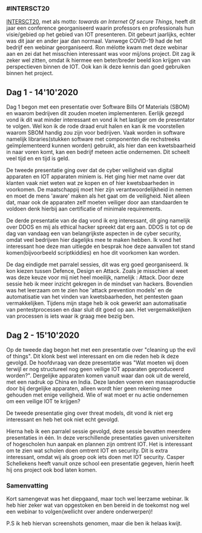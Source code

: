 ###  #INTERSCT20
[INTERSCT20](https://intersct.nl/intersct20/), met als motto: *towards an Internet Of secure Things*, heeft dit jaar een conference
georganiseerd waarin professors en professionals hun visie/gebied op het gebied van IOT presenteren. Dit gebeurt jaarlijks, echter was dit jaar en ander jaar dan normaal.
Vanwege COVID-19 had de het bedrijf een webinar georganiseerd. Ron mélotte kwam met deze webinar aan en zei dat het misschien interessant was voor mij/ons project.
Dit zag ik zeker wel zitten, omdat ik hiermee een beter/breder beeld kon krijgen van perspectieven binnen de IOT. Ook kan ik deze kennis
dan goed gebruiken binnen het project.

## Dag 1 - 14'10'2020
Dag 1 begon met een presentatie over Software Bills Of Materials (SBOM) en waarom bedrijven dit zouden moeten implementeren. Eerlijk
gezegd vond ik dit wat minder interessant en vond ik het lastiger om de presentator te volgen. Wel kon ik de rode draad eruit halen en kan ik me voorstellen
waarom SBOM handig zou zijn voor bedrijven. Vaak worden in software namelijk libraries(stukken software met componenten die rechstreeks geïmplementeerd kunnen worden) gebruikt,
als hier dan een kwetsbaarheid in naar voren komt, kan een bedrijf meteen actie ondernemen. Dit scheelt veel tijd en en tijd is geld.

De tweede presentatie ging over dat de cyber veiligheid van digital apparaten en IOT apparaten miniem is. 
Het ging hier met name over dat klanten vaak niet weten wat ze kopen en of hier kwetsbaarheden in voorkomen.
De maatschappij moet hier zijn verantwoordelijkheid in nemen en moet de mens 'aware' maken als het gaat om de veiligheid. 
Niet alleen dat, maar ook de apparaten zelf moeten veiliger door aan standaarden te voldoen denk hierbij aan certificatie of minimale requirements.

De derde presentatie van de dag vond ik erg interessant, dit ging namelijk over DDOS en mij als ethical hacker spreekt dat erg aan.
DDOS is tot op de dag van vandaag een van belangrijkste aspecten in de cyber security, omdat veel bedrijven hier dagelijks mee te maken hebben.
Ik vond het interessant hoe deze man uitlegde en besprak hoe deze aanvallen tot stand komen(bijvoorbeeld scriptkiddies) en hoe
dit voorkomen kan worden.

De dag eindigde met parralel sessies, dit was erg goed georganiseerd. Ik kon kiezen tussen Defence, Design en Attack.
Zoals je misschien al weet was deze keuze voor mij niet heel moeilijk, namelijk : Attack. Door deze sessie heb ik meer inzicht gekregen
in de mindset van hackers. Bovendien was het leerzaam om te zien hoe 'attack prevention models' en de automatisatie van het 
vinden van kwetsbaarheden, het pentesten gaan vermakkelijken. Tijdens mijn stage heb ik ook gewerkt aan automatisatie
van pentestprocessen en daar sluit dit goed op aan. Het vergemakkelijken van processen is iets waar ik graag mee bezig ben.

## Dag 2 - 15'10'2020
Op de tweede dag begon het met een presentatie over "cleaning up the evil of things". Dit klonk best wel interessant en om
die reden heb ik deze gevolgd. De hoofdvraag van deze presentatie was "Wat moeten wij doen terwijl er nog structureel nog geen veilige IOT apparaten geproduceerd worden?". 
Dergelijke apparaten komen vanuit waar dan ook uit de wereld, met een nadruk op China en India. Deze landen
voeren een massaproductie door bij dergelijke apparaten, alleen wordt hier geen rekening mee gehouden met enige veiligheid.
Wie of wat moet er nu actie ondernemen om een veilige IOT te krijgen?

De tweede presentatie ging over threat models, dit vond ik niet erg interessant en heb het ook niet echt gevolgd.

Hierna heb ik een parralel sessie gevolgd, deze sessie bevatten meerdere presentaties in één. In deze verschillende presentaties gaven
universiteiten of hogescholen hun aanpak en plannen zijn omtrent IOT. Het is interessant om te zien wat scholen doen omtrent IOT en security. Dit is extra interessant, omdat wij als groep ook iets doen met IOT security.
Casper Schellekens heeft vanuit onze school een presentatie gegeven, hierin heeft hij ons project ook bod laten komen.


### Samenvatting
Kort samengevat was het diepgaand, maar toch wel leerzame webinar. Ik heb hier zeker wat van opgestoken en ben bereid
in de toekomst nog wel een webinar to volgen(wellicht over andere onderwerpen)!

P.S ik heb hiervan screenshots genomen, maar die ben ik helaas kwijt.
